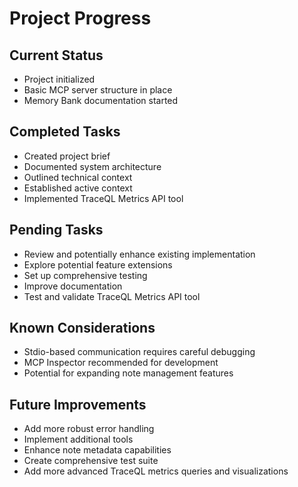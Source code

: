 # Project Progress

## Current Status
- Project initialized
- Basic MCP server structure in place
- Memory Bank documentation started

## Completed Tasks
- Created project brief
- Documented system architecture
- Outlined technical context
- Established active context
- Implemented TraceQL Metrics API tool

## Pending Tasks
- Review and potentially enhance existing implementation
- Explore potential feature extensions
- Set up comprehensive testing
- Improve documentation
- Test and validate TraceQL Metrics API tool

## Known Considerations
- Stdio-based communication requires careful debugging
- MCP Inspector recommended for development
- Potential for expanding note management features

## Future Improvements
- Add more robust error handling
- Implement additional tools
- Enhance note metadata capabilities
- Create comprehensive test suite
- Add more advanced TraceQL metrics queries and visualizations
